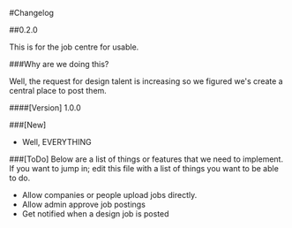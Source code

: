 #Changelog

##0.2.0

This is for the job centre for usable.

###Why are we doing this?

Well, the request for design talent is increasing so we figured we's create a central place to post them.

####[Version]
1.0.0



###[New]
- Well, EVERYTHING


###[ToDo]
Below are a list of things or features that we need to implement. If you want to jump in; edit this file with a list of things you want to be able to do.

- Allow companies or people upload jobs directly.
- Allow admin approve job postings
- Get notified when a design job is posted





